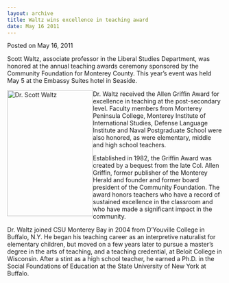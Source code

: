 ```yaml
---
layout: archive
title: Waltz wins excellence in teaching award
date: May 16 2011
---
```





<span class="date">Posted on May 16, 2011    </span>
<p>Scott Waltz, associate professor in the Liberal Studies
Department, was honored at the annual teaching awards ceremony
sponsored by the Community Foundation for Monterey County. This
year&#x2019;s event was held May 5 at the Embassy Suites hotel in
Seaside.</p>
<p><img alt="Dr. Scott Waltz" src="http://news.csumb.edu/sites/default/files/65/attachments/news/images/scott_waltz_small.jpg" style="float:left; width:200px; height:294px">Dr. Waltz received
the Allen Griffin Award for excellence in teaching at the
post-secondary level. Faculty members from Monterey Peninsula
College, Monterey Institute of International Studies, Defense
Language Institute and Naval Postgraduate School were also honored,
as were elementary, middle and high school teachers.</img></p>
<p>Established in 1982, the Griffin Award was created by a bequest
from the late Col. Allen Griffin, former publisher of the Monterey
Herald and founder and former board president of the Community
Foundation. The award honors teachers who have a record of
sustained excellence in the classroom and who have made a
significant impact in the community.</p>
<p>Dr. Waltz joined CSU Monterey Bay in 2004 from D&#x2019;Youville
College in Buffalo, N.Y. He began his teaching career as an
interpretive naturalist for elementary children, but moved on a few
years later to pursue a master&#x2019;s degree in the arts of teaching,
and a teaching credential, at Beloit College in Wisconsin. After a
stint as a high school teacher, he earned a Ph.D. in the Social
Foundations of Education at the State University of New York at
Buffalo.<br>
&#xA0;</br></p>





